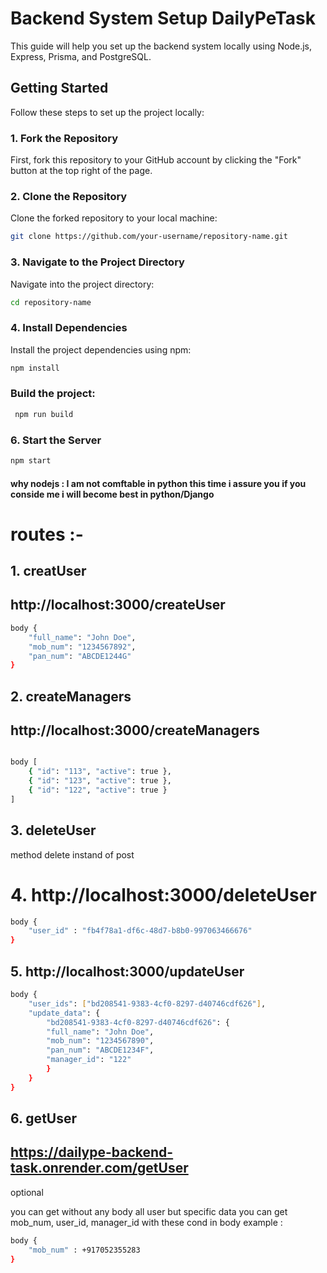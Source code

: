 # Backend System Setup DailyPeTask

This guide will help you set up the backend system locally using Node.js, Express, Prisma, and PostgreSQL.

## Getting Started

Follow these steps to set up the project locally:

### 1. Fork the Repository

First, fork this repository to your GitHub account by clicking the "Fork" button at the top right of the page.

### 2. Clone the Repository

Clone the forked repository to your local machine:
```bash
git clone https://github.com/your-username/repository-name.git
```

### 3. Navigate to the Project Directory

Navigate into the project directory:

```bash
cd repository-name
```

### 4. Install Dependencies

Install the project dependencies using npm:
```bash
npm install
```

### Build the project:
```bash
 npm run build
 ```

### 6. Start the Server
```bash
npm start
```


#### why nodejs : I am not comftable in python this time i assure you if you conside me i will become best in python/Django 


# routes :-

## 1. creatUser
## http://localhost:3000/createUser
```bash
body {
    "full_name": "John Doe",
    "mob_num": "1234567892",
    "pan_num": "ABCDE1244G"
}
```

## 2. createManagers

## http://localhost:3000/createManagers

```bash

body [
    { "id": "113", "active": true },
    { "id": "123", "active": true },
    { "id": "122", "active": true }
]
```
## 3. deleteUser 

method delete instand of post

# 4. http://localhost:3000/deleteUser
```bash
body {
    "user_id" : "fb4f78a1-df6c-48d7-b8b0-997063466676"
}
```    



## 5. http://localhost:3000/updateUser

```bash
body {
    "user_ids": ["bd208541-9383-4cf0-8297-d40746cdf626"],
    "update_data": {
        "bd208541-9383-4cf0-8297-d40746cdf626": {
        "full_name": "John Doe",
        "mob_num": "1234567890",
        "pan_num": "ABCDE1234F",
        "manager_id": "122"
        }
    }
}
```

## 6. getUser 

## https://dailype-backend-task.onrender.com/getUser

optional

you can get without any body all user
but specific data you can get mob_num, user_id, manager_id with these cond in body
example : 
```bash
body {
    "mob_num" : +917052355283
}
```